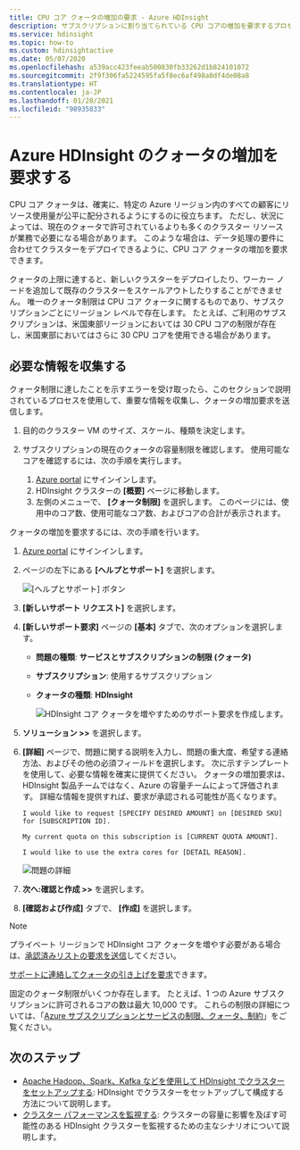 ```yaml
---
title: CPU コア クォータの増加の要求 - Azure HDInsight
description: サブスクリプションに割り当てられている CPU コアの増加を要求するプロセスについて説明します。
ms.service: hdinsight
ms.topic: how-to
ms.custom: hdinsightactive
ms.date: 05/07/2020
ms.openlocfilehash: a539acc423feeab500830fb33262d1b824101072
ms.sourcegitcommit: 2f9f306fa5224595fa5f8ec6af498a0df4de08a8
ms.translationtype: HT
ms.contentlocale: ja-JP
ms.lasthandoff: 01/28/2021
ms.locfileid: "98935833"
---
```

# <a name="requesting-quota-increases-for-azure-hdinsight"></a>Azure HDInsight のクォータの増加を要求する

CPU コア クォータは、確実に、特定の Azure リージョン内のすべての顧客にリソース使用量が公平に配分されるようにするのに役立ちます。 ただし、状況によっては、現在のクォータで許可されているよりも多くのクラスター リソースが業務で必要になる場合があります。 このような場合は、データ処理の要件に合わせてクラスターをデプロイできるように、CPU コア クォータの増加を要求できます。

クォータの上限に達すると、新しいクラスターをデプロイしたり、ワーカー ノードを追加して既存のクラスターをスケールアウトしたりすることができません。 唯一のクォータ制限は CPU コア クォータに関するものであり、サブスクリプションごとにリージョン レベルで存在します。 たとえば、ご利用のサブスクリプションは、米国東部リージョンにおいては 30 CPU コアの制限が存在し、米国東部においてはさらに 30 CPU コアを使用できる場合があります。

## <a name="gather-required-information"></a>必要な情報を収集する

クォータ制限に達したことを示すエラーを受け取ったら、このセクションで説明されているプロセスを使用して、重要な情報を収集し、クォータの増加要求を送信します。

1. 目的のクラスター VM のサイズ、スケール、種類を決定します。
1. サブスクリプションの現在のクォータの容量制限を確認します。 使用可能なコアを確認するには、次の手順を実行します。

    1. [Azure portal](https://portal.azure.com/) にサインインします。
    1. HDInsight クラスターの **[概要]** ページに移動します。
    1. 左側のメニューで、 **[クォータ制限]** を選択します。 このページには、使用中のコア数、使用可能なコア数、およびコアの合計が表示されます。

クォータの増加を要求するには、次の手順を行います。

1. [Azure portal](https://portal.azure.com/) にサインインします。
1. ページの左下にある **[ヘルプとサポート]** を選択します。

    ![[ヘルプとサポート] ボタン](./media/quota-increase-request/help-support-button.png)

1. **[新しいサポート リクエスト]** を選択します。
1. **[新しいサポート要求]** ページの **[基本]** タブで、次のオプションを選択します。

   - **問題の種類**: **サービスとサブスクリプションの制限 (クォータ)**
   - **サブスクリプション**: 使用するサブスクリプション
   - **クォータの種類**: **HDInsight**

     ![HDInsight コア クォータを増やすためのサポート要求を作成します。](./media/quota-increase-request/hdinsight-quota-support-request.png)

1. **ソリューション >>** を選択します。
1. **[詳細]** ページで、問題に関する説明を入力し、問題の重大度、希望する連絡方法、およびその他の必須フィールドを選択します。 次に示すテンプレートを使用して、必要な情報を確実に提供てください。 クォータの増加要求は、HDInsight 製品チームではなく、Azure の容量チームによって評価されます。 詳細な情報を提供すれば、要求が承認される可能性が高くなります。

    ```
    I would like to request [SPECIFY DESIRED AMOUNT] on [DESIRED SKU] for [SUBSCRIPTION ID].
    
    My current quota on this subscription is [CURRENT QUOTA AMOUNT].
    
    I would like to use the extra cores for [DETAIL REASON].
    ```

    ![問題の詳細](./media/quota-increase-request/problem-details.png)

1. **次へ:確認と作成 >>** を選択します。
1. **[確認および作成]** タブで、 **[作成]** を選択します。

> [!NOTE]  
> プライベート リージョンで HDInsight コア クォータを増やす必要がある場合は、[承認済みリストの要求を送信](https://aka.ms/canaryintwhitelist)してください。

[サポートに連絡してクォータの引き上げを要求](../azure-portal/supportability/resource-manager-core-quotas-request.md)できます。

固定のクォータ制限がいくつか存在します。 たとえば、1 つの Azure サブスクリプションに許可されるコアの数は最大 10,000 です。 これらの制限の詳細については、「[Azure サブスクリプションとサービスの制限、クォータ、制約](../azure-resource-manager/management/azure-subscription-service-limits.md)」をご覧ください。

## <a name="next-steps"></a>次のステップ

* [Apache Hadoop、Spark、Kafka などを使用して HDInsight でクラスターをセットアップする](hdinsight-hadoop-provision-linux-clusters.md): HDInsight でクラスターをセットアップして構成する方法について説明します。
* [クラスター パフォーマンスを監視する](hdinsight-key-scenarios-to-monitor.md): クラスターの容量に影響を及ぼす可能性のある HDInsight クラスターを監視するための主なシナリオについて説明します。